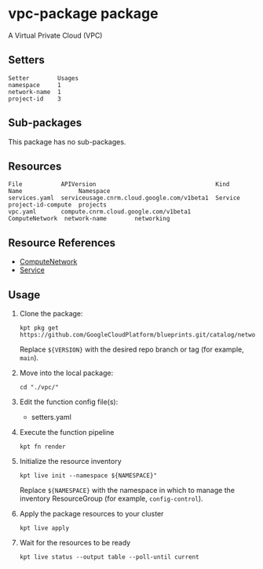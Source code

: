 # vpc-package package

A Virtual Private Cloud (VPC)

## Setters

```
Setter        Usages
namespace     1
network-name  1
project-id    3
```

## Sub-packages

This package has no sub-packages.

## Resources

```
File           APIVersion                                  Kind            Name                Namespace
services.yaml  serviceusage.cnrm.cloud.google.com/v1beta1  Service         project-id-compute  projects
vpc.yaml       compute.cnrm.cloud.google.com/v1beta1       ComputeNetwork  network-name        networking
```

## Resource References

- [ComputeNetwork](https://cloud.google.com/config-connector/docs/reference/resource-docs/compute/computenetwork)
- [Service](https://cloud.google.com/config-connector/docs/reference/resource-docs/serviceusage/service)

## Usage

1.  Clone the package:
    ```
    kpt pkg get https://github.com/GoogleCloudPlatform/blueprints.git/catalog/networking/network/vpc@${VERSION}
    ```
    Replace `${VERSION}` with the desired repo branch or tag
    (for example, `main`).

1.  Move into the local package:
    ```
    cd "./vpc/"
    ```

1.  Edit the function config file(s):
    - setters.yaml

1.  Execute the function pipeline
    ```
    kpt fn render
    ```

1.  Initialize the resource inventory
    ```
    kpt live init --namespace ${NAMESPACE}"
    ```
    Replace `${NAMESPACE}` with the namespace in which to manage
    the inventory ResourceGroup (for example, `config-control`).

1.  Apply the package resources to your cluster
    ```
    kpt live apply
    ```

1.  Wait for the resources to be ready
    ```
    kpt live status --output table --poll-until current
    ```

